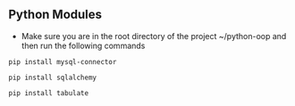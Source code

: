 ## Python Modules
- Make sure you are in the root directory of the project ~/python-oop and then run the following commands

```pip install mysql-connector ```

```pip install sqlalchemy```

```pip install tabulate```